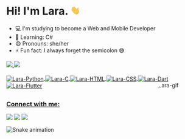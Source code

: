 <h1> Hi! I'm Lara. <img src="https://github.com/LeonardoYz/LeonardoYz/blob/main/assets/Hi.gif" width="25"> </h1>

- 💻 I'm studying to become a Web and Mobile Developer 
- 🌱 Learning: C#
- 😄 Pronouns: she/her
- ⚡ Fun fact: I always forget the semicolon 😅

<div>
  <a href="https://github.com/larasous">
   <img height="180em" src="https://github-readme-stats.vercel.app/api?username=larasous&show_icons=true&theme=radical&include_all_commits=true&count_private=true"/>
   <img height="180em" src="https://github-readme-stats.vercel.app/api/top-langs/?username=larasous&layout=compact&langs_count=7&theme=radical"/>
</div>
  
<div style="display: inline_block"><br>
  <img align="center" alt="Lara-Python" height="30" width="40" src="https://cdn.jsdelivr.net/gh/devicons/devicon/icons/python/python-original.svg">
  <img align="center" alt="Lara-C" height="30" width="40" src="https://cdn.jsdelivr.net/gh/devicons/devicon/icons/c/c-original.svg">
  <img align="center" alt="Lara-HTML" height="30" width="40" src="https://cdn.jsdelivr.net/gh/devicons/devicon/icons/html5/html5-original.svg">
  <img align="center" alt="Lara-CSS" height="30" width="40" src="https://cdn.jsdelivr.net/gh/devicons/devicon/icons/css3/css3-original.svg">
  <img align="center" alt="Lara-Dart" height="30" width="40" src="https://cdn.jsdelivr.net/gh/devicons/devicon/icons/dart/dart-original.svg">
  <img align="center" alt="Lara-Flutter" height="30" width="40" src="https://cdn.jsdelivr.net/gh/devicons/devicon/icons/flutter/flutter-original.svg"> 
   
  <img align="right" alt="Lara-gif" height="150" width="120" style="border-radius:50px;" src="https://cdnb.artstation.com/p/assets/images/images/007/854/263/original/rothana-chhourm-ezgif-com-resize-4.gif?1508943159">
</div>
 
##
  
<h3 align="left">Connect with me:</h3>
 <div> 
  <a href="https://instagram.com/larasousa2000" target="_blank"><img src="https://img.shields.io/badge/-Instagram-%23E4405F?style=for-the-badge&logo=instagram&logoColor=white" target="_blank"></a> 
  <a href = "mailto:larasousar926@gmail.com"><img src="https://img.shields.io/badge/-Gmail-%23333?style=for-the-badge&logo=gmail&logoColor=white" target="_blank"></a>
  <a href="https://www.linkedin.com/in/lara-sousa-a365a9205/" target="_blank"><img src="https://img.shields.io/badge/-LinkedIn-%230077B5?style=for-the-badge&logo=linkedin&logoColor=white" target="_blank"></a>
 
   
 ![Snake animation](https://github.com/larasous/larasous/blob/output/github-contribution-grid-snake.svg)
   
</div>
 
